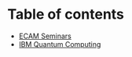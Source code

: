 # Table of contents

* [ECAM Seminars](README.md)
* [IBM Quantum Computing](ibm-quantum-computing.md)

